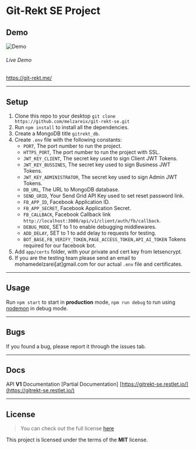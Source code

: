 Git-Rekt SE Project
============


## Demo

<img src="http://i.imgur.com/7XFMZ9f.jpg" alt="Demo"/>

###### Live Demo

https://git-rekt.me/

---

## Setup
1. Clone this repo to your desktop `git clone https://github.com/melzareix/git-rekt-se.git`
2. Run `npm install` to install all the dependencies.
3. Create a MongoDB title `gitrekt_db`.
4. Create `.env` file with the following constants:
    - `PORT`, The port number to run the project.
    - `HTTPS_PORT`, The port number to run the project with SSL.
    - `JWT_KEY_CLIENT`, The secret key used to sign Client JWT Tokens.
    - `JWT_KEY_BUSSINES`, The secret key used to sign Business JWT Tokens.
    - `JWT_KEY_ADMINISTRATOR`, The secret key used to sign Admin JWT Tokens.
    - `DB_URL`, The URL to MongoDB database.
    - `SEND_GRID`, Your Send Grid API Key used to set reset password link.
    - `FB_APP_ID`, Facebook Application ID.
    - `FB_APP_SECRET`, Facebook Application Secret.
    - `FB_CALLBACK`, Facebook Callback link `http://localhost:3000/api/v1/client/auth/fb/callback`.
    - `DEBUG_MODE`, SET to 1 to enable debugging middlewares.
    - `ADD_DELAY`, SET to 1 to add delay to requests for testing.
    - `BOT_BASE,FB_VERIFY_TOKEN,PAGE_ACCESS_TOKEN,API_AI_TOKEN` Tokens required for our facebook bot.
5. Add `app/certs` folder, with your private and cert key from letsencrypt.
6. If you are the testing team please send an email to mohamedelzarei[at]gmail.com for our actual `.env` file
and certificates.

---

## Usage

Run `npm start` to start in **production** mode, `npm run debug` to run using [nodemon](https://nodemon.io/) in debug mode.

---

## Bugs

If you found a bug, please report it through the issues tab.

---

## Docs
API **V1** Documentation [Partial Documentation]
[https://gitrekt-se.restlet.io/](https://gitrekt-se.restlet.io/)

---
## License
>You can check out the full license [here](https://github.com/melzareix/met-portfolio/blob/master/LICENSE)

This project is licensed under the terms of the **MIT** license.
